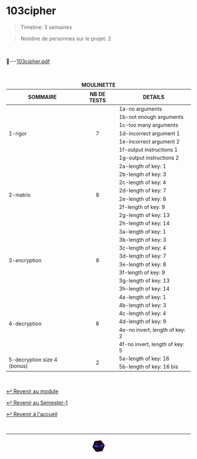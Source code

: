 # 103cipher

> Timeline: 3 semaines

> Nombre de personnes sur le projet: 2

<br>

📂---[103cipher.pdf](https://github.com/Studio-17/Epitech-Subjects/blob/main/Semester-1/B-MAT-100/103cipher/103cipher.pdf)


<br>


<table align="center">
    <thead>
        <tr>
            <td colspan="3" align="center"><strong>MOULINETTE</strong></td>
        </tr>
        <tr>
            <th>SOMMAIRE</th>
            <th>NB DE TESTS</th>
            <th>DETAILS</th>
        </tr>
    </thead>
    <tbody>
        <tr>
            <td rowspan="7">1-rigor</td>
            <td rowspan="7" style="text-align: center;">7</td>
            <td>1a-no arguments
        </tr>
    		<tr>
			<td>1b-not enough arguments</td>
		</tr>
		<tr>
			<td>1c-too many arguments</td>
		</tr>
		<tr>
			<td>1d-incorrect argument 1</td>
		</tr>
		<tr>
			<td>1e-incorrect argument 2</td>
		</tr>
		<tr>
			<td>1f-output instructions 1</td>
		</tr>
		<tr>
			<td>1g-output instructions 2</td>
		</tr>
        <tr>
            <td rowspan="8">2-matrix</td>
            <td rowspan="8" style="text-align: center;">8</td>
            <td>2a-length of key: 1
        </tr>
    		<tr>
			<td>2b-length of key: 3</td>
		</tr>
		<tr>
			<td>2c-length of key: 4</td>
		</tr>
		<tr>
			<td>2d-length of key: 7</td>
		</tr>
		<tr>
			<td>2e-length of key: 8</td>
		</tr>
		<tr>
			<td>2f-length of key: 9</td>
		</tr>
		<tr>
			<td>2g-length of key: 13</td>
		</tr>
		<tr>
			<td>2h-length of key: 14</td>
		</tr>
        <tr>
            <td rowspan="8">3-encryption</td>
            <td rowspan="8" style="text-align: center;">8</td>
            <td>3a-length of key: 1
        </tr>
    		<tr>
			<td>3b-length of key: 3</td>
		</tr>
		<tr>
			<td>3c-length of key: 4</td>
		</tr>
		<tr>
			<td>3d-length of key: 7</td>
		</tr>
		<tr>
			<td>3e-length of key: 8</td>
		</tr>
		<tr>
			<td>3f-length of key: 9</td>
		</tr>
		<tr>
			<td>3g-length of key: 13</td>
		</tr>
		<tr>
			<td>3h-length of key: 14</td>
		</tr>
        <tr>
            <td rowspan="6">4-decryption</td>
            <td rowspan="6" style="text-align: center;">6</td>
            <td>4a-length of key: 1
        </tr>
    		<tr>
			<td>4b-length of key: 3</td>
		</tr>
		<tr>
			<td>4c-length of key: 4</td>
		</tr>
		<tr>
			<td>4d-length of key: 9</td>
		</tr>
		<tr>
			<td>4e-no invert, length of key: 2</td>
		</tr>
		<tr>
			<td>4f-no invert, length of key: 5</td>
		</tr>
        <tr>
            <td rowspan="2">5-decryption size 4 (bonus)</td>
            <td rowspan="2" style="text-align: center;">2</td>
            <td>5a-length of key: 16
        </tr>
    		<tr>
			<td>5b-length of key: 16 bis</td>
		</tr>
	</tbody>
</table>

<br>

[↩️ Revenir au module](https://github.com/Studio-17/Epitech-Subjects/blob/main/Semester-1/B-MAT-100)

[↩️ Revenir au Semester-1](https://github.com/Studio-17/Epitech-Subjects/blob/main/Semester-1)

[↩️ Revenir à l'accueil](https://github.com/Studio-17/Epitech-Subjects/)

<br>

---

<div align="center">

<a href="https://github.com/Studio-17" target="_blank"><img src="../../../assets/voc17.gif" width="40"></a>

</div>
